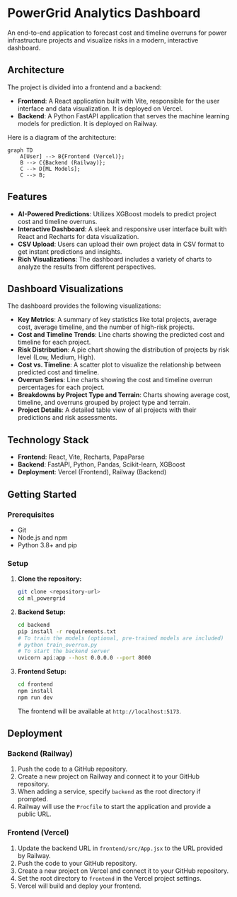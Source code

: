 # PowerGrid Analytics Dashboard

An end-to-end application to forecast cost and timeline overruns for power infrastructure projects and visualize risks in a modern, interactive dashboard.

## Architecture

The project is divided into a frontend and a backend:

- **Frontend**: A React application built with Vite, responsible for the user interface and data visualization. It is deployed on Vercel.
- **Backend**: A Python FastAPI application that serves the machine learning models for prediction. It is deployed on Railway.

Here is a diagram of the architecture:

```mermaid
graph TD
    A[User] --> B{Frontend (Vercel)};
    B --> C{Backend (Railway)};
    C --> D[ML Models];
    C --> B;
```

## Features

- **AI-Powered Predictions**: Utilizes XGBoost models to predict project cost and timeline overruns.
- **Interactive Dashboard**: A sleek and responsive user interface built with React and Recharts for data visualization.
- **CSV Upload**: Users can upload their own project data in CSV format to get instant predictions and insights.
- **Rich Visualizations**: The dashboard includes a variety of charts to analyze the results from different perspectives.

## Dashboard Visualizations

The dashboard provides the following visualizations:

- **Key Metrics**: A summary of key statistics like total projects, average cost, average timeline, and the number of high-risk projects.
- **Cost and Timeline Trends**: Line charts showing the predicted cost and timeline for each project.
- **Risk Distribution**: A pie chart showing the distribution of projects by risk level (Low, Medium, High).
- **Cost vs. Timeline**: A scatter plot to visualize the relationship between predicted cost and timeline.
- **Overrun Series**: Line charts showing the cost and timeline overrun percentages for each project.
- **Breakdowns by Project Type and Terrain**: Charts showing average cost, timeline, and overruns grouped by project type and terrain.
- **Project Details**: A detailed table view of all projects with their predictions and risk assessments.

## Technology Stack

- **Frontend**: React, Vite, Recharts, PapaParse
- **Backend**: FastAPI, Python, Pandas, Scikit-learn, XGBoost
- **Deployment**: Vercel (Frontend), Railway (Backend)

## Getting Started

### Prerequisites

- Git
- Node.js and npm
- Python 3.8+ and pip

### Setup

1.  **Clone the repository:**
    ```bash
    git clone <repository-url>
    cd ml_powergrid
    ```

2.  **Backend Setup:**
    ```bash
    cd backend
    pip install -r requirements.txt
    # To train the models (optional, pre-trained models are included)
    # python train_overrun.py
    # To start the backend server
    uvicorn api:app --host 0.0.0.0 --port 8000
    ```

3.  **Frontend Setup:**
    ```bash
    cd frontend
    npm install
    npm run dev
    ```
    The frontend will be available at `http://localhost:5173`.

## Deployment

### Backend (Railway)

1.  Push the code to a GitHub repository.
2.  Create a new project on Railway and connect it to your GitHub repository.
3.  When adding a service, specify `backend` as the root directory if prompted.
4.  Railway will use the `Procfile` to start the application and provide a public URL.

### Frontend (Vercel)

1.  Update the backend URL in `frontend/src/App.jsx` to the URL provided by Railway.
2.  Push the code to your GitHub repository.
3.  Create a new project on Vercel and connect it to your GitHub repository.
4.  Set the root directory to `frontend` in the Vercel project settings.
5.  Vercel will build and deploy your frontend.
